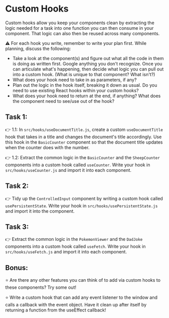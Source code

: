 # Custom Hooks

Custom hooks allow you keep your components clean by extracting the logic needed for a task into one function you can then consume in your component. That logic can also then be reused across many components.

⚠️ For each hook you write, remember to write your plan first. While planning, discuss the following:

- Take a look at the component(s) and figure out what all the code in them is doing as written first. Google anything you don't recognize. Once you can articulate what's happening, then decide what logic you can pull out into a custom hook. (What is unique to that component? What isn't?)
- What does your hook need to take in as parameters, if any?
- Plan out the logic in the hook itself, breaking it down as usual. Do you need to use existing React hooks within your custom hooks?
- What does your hook need to return at the end, if anything? What does the component need to see/use out of the hook?

## Task 1:

👉 1.1: In `src/hooks/useDocumentTitle.js`, create a custom `useDocumentTitle` hook that takes in a title and changes the document's title accordingly. Use this hook in the `BasicCounter` component so that the document title updates when the counter does with the number.

👉 1.2: Extract the common logic in the `BasicCounter` and the `SheepCounter` components into a custom hook called `useCounter`. Write your hook in `src/hooks/useCounter.js` and import it into each component.

## Task 2:

👉 Tidy up the `ControlledInput` component by writing a custom hook called `usePersistentState`. Write your hook in `src/hooks/usePersistentState.js` and import it into the component.

## Task 3:

👉 Extract the common logic in the `PokemonViewer` and the `DadJoke` components into a custom hook called `useFetch`. Write your hook in `src/hooks/useFetch.js` and import it into each component.

## Bonus:

⭐ Are there any other features you can think of to add via custom hooks to these components? Try some out!

⭐ Write a custom hook that can add any event listener to the window and calls a callback with the event object. Have it clean up after itself by returning a function from the useEffect callback!
